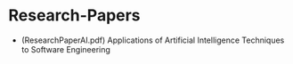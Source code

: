 # Research-Papers

- (ResearchPaperAI.pdf) Applications of Artificial Intelligence Techniques to Software Engineering
